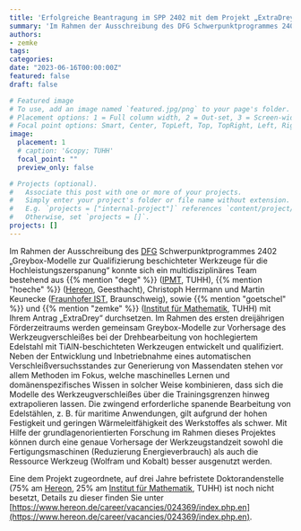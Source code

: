 ```yaml
---
title: 'Erfolgreiche Beantragung im SPP 2402 mit dem Projekt „ExtraDrey“'
summary: 'Im Rahmen der Ausschreibung des DFG Schwerpunktprogrammes 2402 „Greybox-Modelle zur Qualifizierung beschichteter Werkzeuge für die Hochleistungszerspanung“ konnte sich ein multidisziplinäres Team bestehend aus Jan Dege (IPMT, TUHH), Daniel Höche (Hereon, Geesthacht), Christoph Herrmann und Martin Keunecke (Fraunhofer IST, Braunschweig), sowie Sebastian Götschel und Jens-Peter Zemke (Institut für Mathematik, TUHH) mit Ihrem Antrag „ExtraDrey“ durchsetzen.'
authors:
- zemke
tags:
categories:
date: "2023-06-16T00:00:00Z"
featured: false
draft: false

# Featured image
# To use, add an image named `featured.jpg/png` to your page's folder.
# Placement options: 1 = Full column width, 2 = Out-set, 3 = Screen-width
# Focal point options: Smart, Center, TopLeft, Top, TopRight, Left, Right, BottomLeft, Bottom, BottomRight
image:
  placement: 1
  # caption: '&copy; TUHH'
  focal_point: ""
  preview_only: false

# Projects (optional).
#   Associate this post with one or more of your projects.
#   Simply enter your project's folder or file name without extension.
#   E.g. `projects = ["internal-project"]` references `content/project/deep-learning/index.md`.
#   Otherwise, set `projects = []`.
projects: []
---
```


Im Rahmen der Ausschreibung des [DFG](https://www.dfg.de/) Schwerpunktprogrammes 2402 „Greybox-Modelle zur Qualifizierung beschichteter Werkzeuge für die Hochleistungszerspanung“ konnte sich ein multidisziplinäres Team bestehend aus {{% mention "dege" %}} ([IPMT](https://www.tuhh.de/ipmt), TUHH), {{% mention "hoeche" %}} ([Hereon](https://www.hereon.de), Geesthacht), Christoph Herrmann und Martin Keunecke ([Fraunhofer IST](https://www.ist.fraunhofer.de), Braunschweig), sowie {{% mention "goetschel" %}} und {{% mention "zemke" %}} ([Institut für Mathematik](https://www.mat.tuhh.de), TUHH) mit Ihrem Antrag „ExtraDrey“ durchsetzen.
Im Rahmen des ersten dreijährigen Förderzeitraums werden gemeinsam Greybox-Modelle zur Vorhersage des Werkzeugverschleißes bei der Drehbearbeitung von hochlegiertem Edelstahl mit TiAlN-beschichteten Werkzeugen entwickelt und qualifiziert.
Neben der Entwicklung und Inbetriebnahme eines automatischen Verschleißversuchsstandes zur Generierung von Massendaten stehen vor allem Methoden im Fokus, welche maschinelles Lernen und domänenspezifisches Wissen in solcher Weise kombinieren, dass sich die Modelle des Werkzeugverschleißes über die Trainingsgrenzen hinweg extrapolieren lassen.
Die zwingend erforderliche spanende Bearbeitung von Edelstählen, z. B. für maritime Anwendungen, gilt aufgrund der hohen Festigkeit und geringen Wärmeleitfähigkeit des Werkstoffes als schwer.
Mit Hilfe der grundlagenorientierten Forschung im Rahmen dieses Projektes können durch eine genaue Vorhersage der Werkzeugstandzeit sowohl die Fertigungsmaschinen (Reduzierung Energieverbrauch) als auch die Ressource Werkzeug (Wolfram und Kobalt) besser ausgenutzt werden.

Eine dem Projekt zugeordnete, auf drei Jahre befristete Doktorandenstelle (75% am [Hereon](https://www.hereon.de), 25% am [Institut für Mathematik](https://www.mat.tuhh.de), TUHH) ist noch nicht besetzt, Details zu dieser finden Sie unter [https://www.hereon.de/career/vacancies/024369/index.php.en](https://www.hereon.de/career/vacancies/024369/index.php.en).
